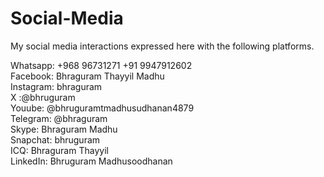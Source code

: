 # Social-Media

My social media interactions expressed here with the following platforms.

Whatsapp: +968 96731271
          +91 9947912602
<br>
Facebook: Bhraguram Thayyil Madhu
<br>
Instagram: bhraguram
<br>
X :@bhruguram
<br>
Youube: @bhruguramtmadhusudhanan4879
<br>
Telegram: @bhraguram
<br>
Skype: Bhraguram Madhu
<br>
Snapchat: bhruguram
<br>
ICQ: Bhraguram Thayyil
<br>
LinkedIn: Bhruguram Madhusoodhanan
